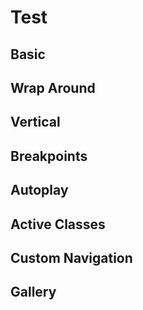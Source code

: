 # Test

## Basic

<ExampleBasic />

## Wrap Around

<ExampleWrapAround />

## Vertical

<ExampleVertical />

## Breakpoints

<ExampleBreakpoints />

## Autoplay

<ExampleAutoplay />

## Active Classes

<ExampleActiveClasses />

## Custom Navigation

<ExampleCustomNavigation />

## Gallery

<ExampleGallery />


<script>
import ExampleBasic from './examples/ExampleBasic.vue';
import ExampleWrapAround from './examples/ExampleWrapAround.vue';
import ExampleBreakpoints from './examples/ExampleBreakpoints.vue';
import ExampleAutoplay from './examples/ExampleAutoplay.vue';
import ExampleActiveClasses from './examples/ExampleActiveClasses.vue';
import ExampleCustomNavigation from './examples/ExampleCustomNavigation.vue';
import ExampleGallery from './examples/ExampleGallery.vue';
import ExampleVertical from './examples/ExampleVertical.vue';

export default {
  components: {
    ExampleBasic,
    ExampleWrapAround,
    ExampleBreakpoints,
    ExampleAutoplay,
    ExampleActiveClasses,
    ExampleCustomNavigation,
    ExampleGallery,
    ExampleVertical
  }
}
</script>

<style>
:root {
  --brand-color: #535bf2;
}

.carousel__item {
  height: 100%;
  width: 100%;
  background-color: var(--brand-color);
  color: #fff;
  font-size: 20px;
  border-radius: 8px;
  display: flex;
  justify-content: center;
  align-items: center;
}

.vp-doc ol,
.vp-doc li + li {
  margin: 0;
}

.carousel__pagination {
  margin: 10px 0 0 !important;
}
</style>